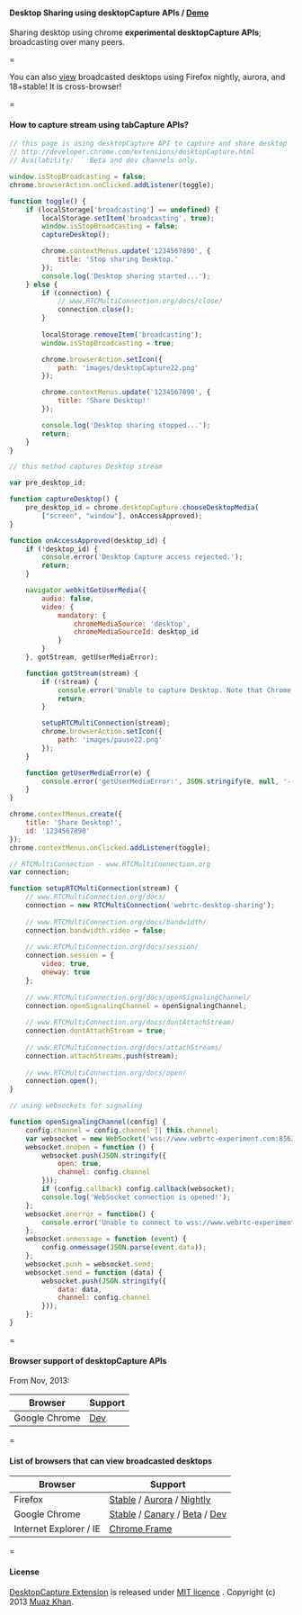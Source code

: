 #### Desktop Sharing using desktopCapture APIs / [Demo](https://www.webrtc-experiment.com/desktop-sharing/)

Sharing desktop using chrome **experimental desktopCapture APIs**; broadcasting over many peers.

=

You can also [view](https://www.webrtc-experiment.com/desktop-sharing/shared-desktops-viewer.html) broadcasted desktops using Firefox nightly, aurora, and 18+stable! It is cross-browser!

=

#### How to capture stream using tabCapture APIs?

```javascript
// this page is using desktopCapture API to capture and share desktop
// http://developer.chrome.com/extensions/desktopCapture.html
// Availability:	Beta and dev channels only.

window.isStopBroadcasting = false;
chrome.browserAction.onClicked.addListener(toggle);

function toggle() {
    if (localStorage['broadcasting'] == undefined) {
        localStorage.setItem('broadcasting', true);
        window.isStopBroadcasting = false;
        captureDesktop();

        chrome.contextMenus.update('1234567890', {
            title: 'Stop sharing Desktop.'
        });
        console.log('Desktop sharing started...');
    } else {
        if (connection) {
            // www.RTCMultiConnection.org/docs/close/
            connection.close();
        }
        
        localStorage.removeItem('broadcasting');
        window.isStopBroadcasting = true;

        chrome.browserAction.setIcon({
            path: 'images/desktopCapture22.png'
        });

        chrome.contextMenus.update('1234567890', {
            title: 'Share Desktop!'
        });

        console.log('Desktop sharing stopped...');
        return;
    }
}

// this method captures Desktop stream

var pre_desktop_id;

function captureDesktop() {
    pre_desktop_id = chrome.desktopCapture.chooseDesktopMedia(
        ["screen", "window"], onAccessApproved);
}

function onAccessApproved(desktop_id) {
    if (!desktop_id) {
        console.error('Desktop Capture access rejected.');
        return;
    }

    navigator.webkitGetUserMedia({
        audio: false,
        video: {
            mandatory: {
                chromeMediaSource: 'desktop',
                chromeMediaSourceId: desktop_id
            }
        }
    }, gotStream, getUserMediaError);

    function gotStream(stream) {
        if (!stream) {
            console.error('Unable to capture Desktop. Note that Chrome internal pages cannot be captured.');
            return;
        }

        setupRTCMultiConnection(stream);
        chrome.browserAction.setIcon({
            path: 'images/pause22.png'
        });
    }

    function getUserMediaError(e) {
        console.error('getUserMediaError:', JSON.stringify(e, null, '---'));
    }
}

chrome.contextMenus.create({
    title: 'Share Desktop!',
    id: '1234567890'
});
chrome.contextMenus.onClicked.addListener(toggle);

// RTCMultiConnection - www.RTCMultiConnection.org
var connection;

function setupRTCMultiConnection(stream) {
    // www.RTCMultiConnection.org/docs/
    connection = new RTCMultiConnection('webrtc-desktop-sharing');
    
    // www.RTCMultiConnection.org/docs/bandwidth/
    connection.bandwidth.video = false;
    
    // www.RTCMultiConnection.org/docs/session/
    connection.session = {
        video: true,
        oneway: true
    };
    
    // www.RTCMultiConnection.org/docs/openSignalingChannel/
    connection.openSignalingChannel = openSignalingChannel;
    
    // www.RTCMultiConnection.org/docs/dontAttachStream/
    connection.dontAttachStream = true;
    
    // www.RTCMultiConnection.org/docs/attachStreams/
    connection.attachStreams.push(stream);
    
    // www.RTCMultiConnection.org/docs/open/
    connection.open();
}

// using websockets for signaling

function openSignalingChannel(config) {
    config.channel = config.channel || this.channel;
    var websocket = new WebSocket('wss://www.webrtc-experiment.com:8563');
    websocket.onopen = function () {
        websocket.push(JSON.stringify({
            open: true,
            channel: config.channel
        }));
        if (config.callback) config.callback(websocket);
        console.log('WebSocket connection is opened!');
    };
    websocket.onerror = function() {
        console.error('Unable to connect to wss://www.webrtc-experiment.com:8563');
    };
    websocket.onmessage = function (event) {
        config.onmessage(JSON.parse(event.data));
    };
    websocket.push = websocket.send;
    websocket.send = function (data) {
        websocket.push(JSON.stringify({
            data: data,
            channel: config.channel
        }));
    };
}
```

=

#### Browser support of desktopCapture APIs

From Nov, 2013:

| Browser        | Support           |
| ------------- |-------------|
| Google Chrome | [Dev](https://www.google.com/intl/en/chrome/browser/index.html?extra=devchannel#eula) |

=

#### List of browsers that can view broadcasted desktops

| Browser        | Support           |
| ------------- |-------------|
| Firefox | [Stable](http://www.mozilla.org/en-US/firefox/new/) / [Aurora](http://www.mozilla.org/en-US/firefox/aurora/) / [Nightly](http://nightly.mozilla.org/) |
| Google Chrome | [Stable](https://www.google.com/intl/en_uk/chrome/browser/) / [Canary](https://www.google.com/intl/en/chrome/browser/canary.html) / [Beta](https://www.google.com/intl/en/chrome/browser/beta.html) / [Dev](https://www.google.com/intl/en/chrome/browser/index.html?extra=devchannel#eula) |
| Internet Explorer / IE | [Chrome Frame](http://www.google.com/chromeframe) |

=

#### License

[DesktopCapture Extension](http://code.google.com/p/muazkh/downloads/list) is released under [MIT licence](https://webrtc-experiment.appspot.com/licence/) . Copyright (c) 2013 [Muaz Khan](https://plus.google.com/100325991024054712503).
